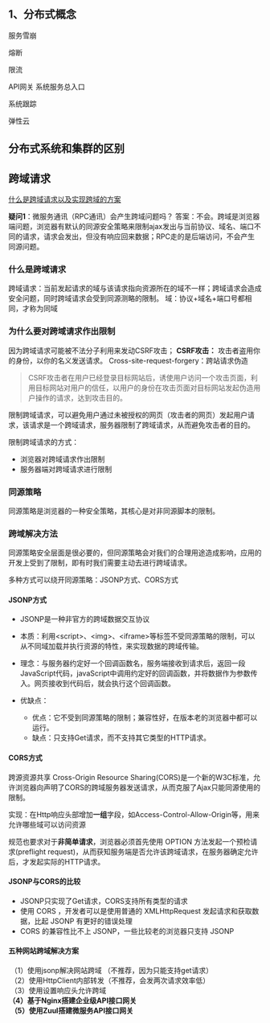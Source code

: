 ## 1、分布式概念
服务雪崩

熔断


限流


API网关
	系统服务总入口
	
系统跟踪


弹性云





## 分布式系统和集群的区别






## 跨域请求
[什么是跨域请求以及实现跨域的方案](https://www.jianshu.com/p/f880878c1398)

**疑问1**：微服务通讯（RPC通讯）会产生跨域问题吗？
答案：不会。跨域是浏览器端问题，浏览器有默认的同源安全策略来限制ajax发出与当前协议、域名、端口不同的请求，请求会发出，但没有响应回来数据；RPC走的是后端访问，不会产生同源问题。

### 什么是跨域请求
跨域请求：当前发起请求的域与该请求指向资源所在的域不一样；跨域请求会造成安全问题，同时跨域请求会受到同源测略的限制。
域：协议+域名+端口号都相同，才称为同域

### 为什么要对跨域请求作出限制
因为跨域请求可能被不法分子利用来发动CSRF攻击；
**CSRF攻击：** 攻击者盗用你的身份，以你的名义发送请求。
Cross-site-request-forgery：跨站请求伪造
> CSRF攻击者在用户已经登录目标网站后，诱使用户访问一个攻击页面，利用目标网站对用户的信任，以用户的身份在攻击页面对目标网站发起伪造用户操作的请求，达到攻击目的。

限制跨域请求，可以避免用户通过未被授权的网页（攻击者的网页）发起用户请求，该请求是一个跨域请求，服务器限制了跨域请求，从而避免攻击者的目的。

限制跨域请求的方式：
- 浏览器对跨域请求作出限制
- 服务器端对跨域请求进行限制

### 同源策略
同源策略是浏览器的一种安全策略，其核心是对非同源脚本的限制。

### 跨域解决方法
同源策略安全层面是很必要的，但同源策略会对我们的合理用途造成影响，应用的开发上受到了限制，即有时我们需要主动去进行跨域请求。

多种方式可以绕开同源策略：JSONP方式、CORS方式

#### JSONP方式
- JSONP是一种非官方的跨域数据交互协议
- 本质：利用\<script>、\<img>、\<iframe>等标签不受同源策略的限制，可以从不同域加载并执行资源的特性，来实现数据的跨域传输。
- 理念：与服务器约定好一个回调函数名，服务端接收到请求后，返回一段JavaScript代码，javaScript中调用约定好的回调函数，并将数据作为参数传入。网页接收到代码后，就会执行这个回调函数。

- 优缺点：
	- 优点：它不受到同源策略的限制；兼容性好，在版本老的浏览器中都可以运行。
	- 缺点：只支持Get请求，而不支持其它类型的HTTP请求。






#### CORS方式
 跨源资源共享 Cross-Origin Resource Sharing(CORS)是一个新的W3C标准，允许浏览器向声明了CORS的跨域服务器发送请求，从而克服了Ajax只能同源使用的限制。
 
 实现：在Http响应头部增加**一组**字段，如Access-Control-Allow-Origin等，用来允许哪些域可以访问资源
	
规范也要求对于**非简单请求**，浏览器必须首先使用 OPTION 方法发起一个预检请求(preflight request)，从而获知服务端是否允许该跨域请求，在服务器确定允许后，才发起实际的HTTP请求。


#### JSONP与CORS的比较
- JSONP只实现了Get请求，CORS支持所有类型的请求
-  使用 CORS ，开发者可以是使用普通的 XMLHttpRequest 发起请求和获取数据，比起 JSONP 有更好的错误处理
-  CORS 的兼容性比不上 JSONP，一些比较老的浏览器只支持 JSONP


#### 五种网站跨域解决方案

 （1）使用jsonp解决网站跨域 （不推荐，因为只能支持get请求）  
 （2）使用HttpClient内部转发（不推荐，会发两次请求效率低）  
 （3）使用设置响应头允许跨域  
 **（4）基于Nginx搭建企业级API接口网关**  
 **（5）使用Zuul搭建微服务API接口网关**